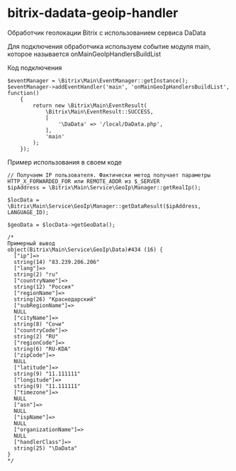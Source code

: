 # bitrix-dadata-geoip-handler
Обработчик геолокации Bitrix с использованием сервиса DaData


Для подключения обработчика используем событие модуля main, которое называется onMainGeoIpHandlersBuildList

Код подключения 
```
$eventManager = \Bitrix\Main\EventManager::getInstance();
$eventManager->addEventHandler('main', 'onMainGeoIpHandlersBuildList', function()
    {
        return new \Bitrix\Main\EventResult(
            \Bitrix\Main\EventResult::SUCCESS,
            [
                '\DaData' => '/local/DaData.php',
            ],
            'main'
        );
    });
```

Пример использования в своем коде
```
// Получаем IP пользователя. Фактически метод получает параметры HTTP_X_FORWARDED_FOR или REMOTE_ADDR из $_SERVER 
$ipAddress = \Bitrix\Main\Service\GeoIp\Manager::getRealIp();

$locData = \Bitrix\Main\Service\GeoIp\Manager::getDataResult($ipAddress, LANGUAGE_ID);

$geoData = $locData->getGeoData();

/*
Примерный вывод
object(Bitrix\Main\Service\GeoIp\Data)#434 (16) {
  ["ip"]=>
  string(14) "83.239.206.206"
  ["lang"]=>
  string(2) "ru"
  ["countryName"]=>
  string(12) "Россия"
  ["regionName"]=>
  string(26) "Краснодарский"
  ["subRegionName"]=>
  NULL
  ["cityName"]=>
  string(8) "Сочи"
  ["countryCode"]=>
  string(2) "RU"
  ["regionCode"]=>
  string(6) "RU-KDA"
  ["zipCode"]=>
  NULL
  ["latitude"]=>
  string(9) "11.111111"
  ["longitude"]=>
  string(9) "11.111111"
  ["timezone"]=>
  NULL
  ["asn"]=>
  NULL
  ["ispName"]=>
  NULL
  ["organizationName"]=>
  NULL
  ["handlerClass"]=>
  string(25) "\DaData"
}
*/
```
